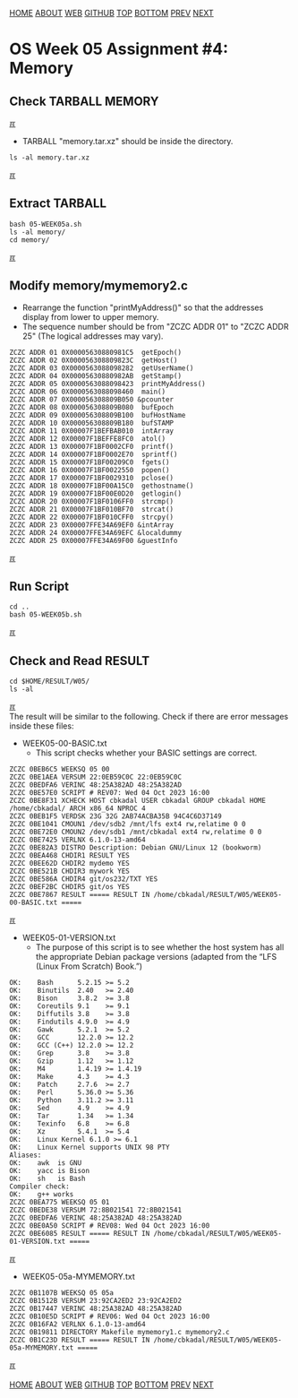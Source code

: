 ---
---
[HOME](index.md)
[ABOUT](README.md)
[WEB](https://osp4diss.vlsm.org/)
[GITHUB](https://github.com/os2xx/osp4diss/)
[TOP](#)
[BOTTOM](#endofpage)
[PREV](W05-03.md)
[NEXT](W05-05.md)

# OS Week 05 Assignment #4: Memory
## Check TARBALL MEMORY 

[&#x213C;](#endofpage)<br id="idx00">

* TARBALL "memory.tar.xz" should be inside the directory.

```
ls -al memory.tar.xz

```

[&#x213C;](#)<br id="idx02">
## Extract TARBALL

```
bash 05-WEEK05a.sh
ls -al memory/
cd memory/

```

[&#x213C;](#)<br id="idx03">
## Modify memory/mymemory2.c

* Rearrange the function "printMyAddress()" so that the addresses display from lower to upper memory.
* The sequence number should be from "ZCZC ADDR 01" to "ZCZC ADDR 25"
  (The logical addresses may vary).

```
ZCZC ADDR 01 0X00005630880981C5  getEpoch()
ZCZC ADDR 02 0X000056308809823C  getHost()
ZCZC ADDR 03 0X0000563088098282  getUserName()
ZCZC ADDR 04 0X00005630880982AB  getStamp()
ZCZC ADDR 05 0X0000563088098423  printMyAddress()
ZCZC ADDR 06 0X0000563088098460  main()
ZCZC ADDR 07 0X000056308809B050 &pcounter
ZCZC ADDR 08 0X000056308809B080  bufEpoch
ZCZC ADDR 09 0X000056308809B100  bufHostName
ZCZC ADDR 10 0X000056308809B180  bufSTAMP
ZCZC ADDR 11 0X00007F1BEFBAB010  intArray
ZCZC ADDR 12 0X00007F1BEFFE8FC0  atol()
ZCZC ADDR 13 0X00007F1BF0002CF0  printf()
ZCZC ADDR 14 0X00007F1BF0002E70  sprintf()
ZCZC ADDR 15 0X00007F1BF00209C0  fgets()
ZCZC ADDR 16 0X00007F1BF0022550  popen()
ZCZC ADDR 17 0X00007F1BF0029310  pclose()
ZCZC ADDR 18 0X00007F1BF00A15C0  gethostname()
ZCZC ADDR 19 0X00007F1BF00E0D20  getlogin()
ZCZC ADDR 20 0X00007F1BF0106FF0  strcmp()
ZCZC ADDR 21 0X00007F1BF010BF70  strcat()
ZCZC ADDR 22 0X00007F1BF010CFF0  strcpy()
ZCZC ADDR 23 0X00007FFE34A69EF0 &intArray
ZCZC ADDR 24 0X00007FFE34A69EFC &localdummy
ZCZC ADDR 25 0X00007FFE34A69F00 &guestInfo

```

[&#x213C;](#)<br id="idx04">
## Run Script
```
cd ..
bash 05-WEEK05b.sh

```

[&#x213C;](#)<br id="idx05">
## Check and Read RESULT
```
cd $HOME/RESULT/W05/
ls -al

```

[&#x213C;](#)<br id="idx06">
The result will be similar to the following. Check if there are error messages inside these files:
* WEEK05-00-BASIC.txt
  * This script checks whether your BASIC settings are correct.

```
ZCZC 0BEB6C5 WEEKSQ 05 00
ZCZC 0BE1AEA VERSUM 22:0EB59C0C 22:0EB59C0C
ZCZC 0BEDFA6 VERINC 48:25A382AD 48:25A382AD
ZCZC 0BE57E0 SCRIPT # REV07: Wed 04 Oct 2023 16:00
ZCZC 0BE8F31 XCHECK HOST cbkadal USER cbkadal GROUP cbkadal HOME /home/cbkadal/ ARCH x86_64 NPROC 4
ZCZC 0BEB1F5 VERDSK 23G 32G 2AB74ACBA35B 94C4C6D37149
ZCZC 0BE1041 CMOUN1 /dev/sdb2 /mnt/lfs ext4 rw,relatime 0 0
ZCZC 0BE72E0 CMOUN2 /dev/sdb1 /mnt/cbkadal ext4 rw,relatime 0 0
ZCZC 0BE7425 VERLNX 6.1.0-13-amd64
ZCZC 0BE82A3 DISTRO Description: Debian GNU/Linux 12 (bookworm)
ZCZC 0BEA468 CHDIR1 RESULT YES
ZCZC 0BEE62D CHDIR2 mydemo YES
ZCZC 0BE521B CHDIR3 mywork YES
ZCZC 0BE586A CHDIR4 git/os232/TXT YES
ZCZC 0BEF2BC CHDIR5 git/os YES
ZCZC 0BE7867 RESULT ===== RESULT IN /home/cbkadal/RESULT/W05/WEEK05-00-BASIC.txt =====

```

[&#x213C;](#)<br id="idx06">

* WEEK05-01-VERSION.txt
  * The purpose of this script is to see whether the host system has all the appropriate 
    Debian package versions (adapted from the “LFS (Linux From Scratch) Book.”)

```
OK:    Bash      5.2.15 >= 5.2
OK:    Binutils  2.40   >= 2.40
OK:    Bison     3.8.2  >= 3.8
OK:    Coreutils 9.1    >= 9.1
OK:    Diffutils 3.8    >= 3.8
OK:    Findutils 4.9.0  >= 4.9
OK:    Gawk      5.2.1  >= 5.2
OK:    GCC       12.2.0 >= 12.2
OK:    GCC (C++) 12.2.0 >= 12.2
OK:    Grep      3.8    >= 3.8
OK:    Gzip      1.12   >= 1.12
OK:    M4        1.4.19 >= 1.4.19
OK:    Make      4.3    >= 4.3
OK:    Patch     2.7.6  >= 2.7
OK:    Perl      5.36.0 >= 5.36
OK:    Python    3.11.2 >= 3.11
OK:    Sed       4.9    >= 4.9
OK:    Tar       1.34   >= 1.34
OK:    Texinfo   6.8    >= 6.8
OK:    Xz        5.4.1  >= 5.4
OK:    Linux Kernel 6.1.0 >= 6.1
OK:    Linux Kernel supports UNIX 98 PTY
Aliases:
OK:    awk  is GNU
OK:    yacc is Bison
OK:    sh   is Bash
Compiler check:
OK:    g++ works
ZCZC 0BEA775 WEEKSQ 05 01
ZCZC 0BEDE38 VERSUM 72:8B021541 72:8B021541
ZCZC 0BEDFA6 VERINC 48:25A382AD 48:25A382AD
ZCZC 0BE0A50 SCRIPT # REV08: Wed 04 Oct 2023 16:00
ZCZC 0BE6085 RESULT ===== RESULT IN /home/cbkadal/RESULT/W05/WEEK05-01-VERSION.txt =====

```

[&#x213C;](#)<br id="idx07">

* WEEK05-05a-MYMEMORY.txt 

```
ZCZC 0B1107B WEEKSQ 05 05a
ZCZC 0B1512B VERSUM 23:92CA2ED2 23:92CA2ED2
ZCZC 0B17447 VERINC 48:25A382AD 48:25A382AD
ZCZC 0B10E5D SCRIPT # REV06: Wed 04 Oct 2023 16:00
ZCZC 0B16FA2 VERLNX 6.1.0-13-amd64
ZCZC 0B19811 DIRECTORY Makefile mymemory1.c mymemory2.c
ZCZC 0B1C23D RESULT ===== RESULT IN /home/cbkadal/RESULT/W05/WEEK05-05a-MYMEMORY.txt =====

```

[&#x213C;](#)<br id="endofpage"><br>
[HOME](index.md)
[ABOUT](README.md)
[WEB](https://osp4diss.vlsm.org/)
[GITHUB](https://github.com/os2xx/osp4diss/)
[TOP](#)
[BOTTOM](#endofpage)
[PREV](W05-03.md)
[NEXT](W05-05.md)
<br>

